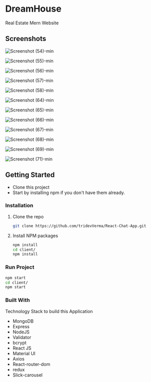 # DreamHouse
Real Estate Mern Website

## Screenshots

![Screenshot (54)-min](https://github.com/tridevVerma/DreamHouse/assets/47333699/ffa2bf6b-af17-4c36-81d0-4a0636412c33)

![Screenshot (55)-min](https://github.com/tridevVerma/DreamHouse/assets/47333699/82eed53d-c576-4b3c-8c5e-6fd7393606f7)

![Screenshot (56)-min](https://github.com/tridevVerma/DreamHouse/assets/47333699/140c283e-0be4-468f-b27b-e436df21bc55)

![Screenshot (57)-min](https://github.com/tridevVerma/DreamHouse/assets/47333699/6673e875-96b3-4a51-91a6-2c75c3221e85)

![Screenshot (58)-min](https://github.com/tridevVerma/DreamHouse/assets/47333699/df46fc53-0414-4f0d-a475-0ffd88cc80ba)

![Screenshot (64)-min](https://github.com/tridevVerma/DreamHouse/assets/47333699/76dd7020-0cc7-4105-bf28-984dd7a3f86c)

![Screenshot (65)-min](https://github.com/tridevVerma/DreamHouse/assets/47333699/18019c9d-eea5-4086-869c-c0da00777470)

![Screenshot (66)-min](https://github.com/tridevVerma/DreamHouse/assets/47333699/310c87db-a789-499f-875e-8682494e2740)

![Screenshot (67)-min](https://github.com/tridevVerma/DreamHouse/assets/47333699/fbd554ca-d43c-4bf5-adba-4e0cfbeb1161)

![Screenshot (68)-min](https://github.com/tridevVerma/DreamHouse/assets/47333699/57603c37-0d4e-49f7-a853-6214f93a5573)

![Screenshot (69)-min](https://github.com/tridevVerma/DreamHouse/assets/47333699/7f9571e6-d59d-44eb-b53b-b041488406eb)

![Screenshot (71)-min](https://github.com/tridevVerma/DreamHouse/assets/47333699/c2407cab-4f56-4fd0-878c-258d41a0dc02)

## Getting Started

- Clone this project
- Start by installing npm if you don't have them already.

### Installation

1. Clone the repo
   ```sh
   git clone https://github.com/tridevVerma/React-Chat-App.git
   ```
2. Install NPM packages
   ```sh
   npm install
   cd client/
   npm install
   ```
   
### Run Project

  ```sh
  npm start
  cd client/
  npm start
  ```

### Built With

Technology Stack to build this Application
* MongoDB
* Express
* NodeJS
* Validator
* bcrypt
* React JS
* Material UI
* Axios
* React-router-dom
* redux
* Slick-carousel
